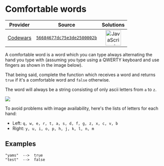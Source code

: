[_metadata_:generated]: - "true"

# Comfortable words

<!-- INFO TABLE BEGIN -->

| Provider                                        | Source                                                                               | Solutions                                                                                                                                                    |
| :---------------------------------------------: | :----------------------------------------------------------------------------------: | :----------------------------------------------------------------------------------------------------------------------------------------------------------: |
| [Codewars](../../../docs/providers/Codewars.md) | [`56684677dc75e3de2500002b`](https://www.codewars.com/kata/56684677dc75e3de2500002b) | [<img src="https://res.cloudinary.com/rascaltwo/image/upload/v1631924076/javascript_ehszr7.svg" alt="JavaScript" title="JavaScript" width="50" />](solve.js) |

<!-- INFO TABLE END -->

A comfortable word is a word which you can type always alternating the hand you type with (assuming you type using a QWERTY keyboard and use fingers as shown in the image below).

That being said, complete the function which receives a word and returns `true` if it's a comfortable word and `false` otherwise.

The word will always be a string consisting of only ascii letters from `a` to `z`.

![](https://i.imgur.com/1I7Uuc5.jpg)

To avoid problems with image availability, here's the lists of letters for each hand:

* Left: `q, w, e, r, t, a, s, d, f, g, z, x, c, v, b`
* Right: `y, u, i, o, p, h, j, k, l, n, m`


## Examples

```
"yams"  -->  true
"test"  -->  false
```
